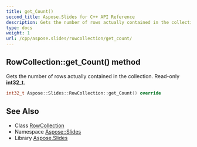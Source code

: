```yaml
---
title: get_Count()
second_title: Aspose.Slides for C++ API Reference
description: Gets the number of rows actually contained in the collection. Read-only int32_t.
type: docs
weight: 1
url: /cpp/aspose.slides/rowcollection/get_count/
---
```

## RowCollection::get_Count() method


Gets the number of rows actually contained in the collection. Read-only **int32_t**.

```cpp
int32_t Aspose::Slides::RowCollection::get_Count() override
```

## See Also

* Class [RowCollection](./)
* Namespace [Aspose::Slides](../)
* Library [Aspose.Slides](../../)